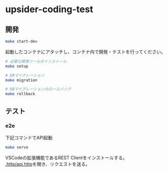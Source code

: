 # upsider-coding-test

## 開発

```bash
make start-dev
```

起動したコンテナにアタッチし、コンテナ内で開発・テストを行ってください。  

```bash
# 必要な開発ツールのインストール
make setup

# DBマイグレーション
make migration

# DBマイグレーションのロールバック
make rollback
```

## テスト

### e2e

下記コマンドでAPI起動

```bash
make serve
```

VSCodeの拡張機能であるREST Clientをインストールする。  
[.http/api.http](.http/api.http)を開き、リクエストを送る。
